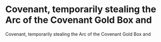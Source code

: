 # Covenant, temporarily stealing the Arc of the Covenant Gold Box and

Covenant, temporarily stealing the Arc of the Covenant Gold Box and